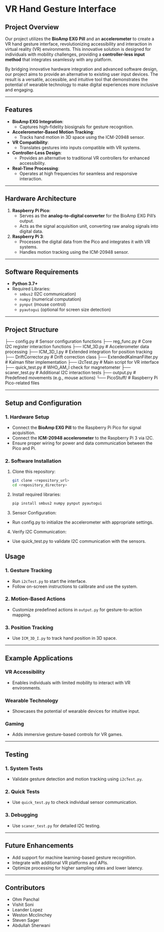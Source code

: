 # **VR Hand Gesture Interface**

## **Project Overview**
Our project utilizes the **BioAmp EXG Pill** and an **accelerometer** to create a VR hand gesture interface, revolutionizing accessibility and interaction in virtual reality (VR) environments. This innovative solution is designed for individuals with mobility challenges, providing a **controller-less input method** that integrates seamlessly with any platform.

By bridging innovative hardware integration and advanced software design, our project aims to provide an alternative to existing user input devices. The result is a versatile, accessible, and intuitive tool that demonstrates the potential of wearable technology to make digital experiences more inclusive and engaging.

---

## **Features**
- **BioAmp EXG Integration**:
  - Captures high-fidelity biosignals for gesture recognition.
- **Accelerometer-Based Motion Tracking**:
  - Tracks hand motion in 3D space using the ICM-20948 sensor.
- **VR Compatibility**:
  - Translates gestures into inputs compatible with VR systems.
- **Controller-Less Design**:
  - Provides an alternative to traditional VR controllers for enhanced accessibility.
- **Real-Time Processing**:
  - Operates at high frequencies for seamless and responsive interaction.

---

## **Hardware Architecture**
1. **Raspberry Pi Pico**:
   - Serves as the **analog-to-digital converter** for the BioAmp EXG Pill’s output.
   - Acts as the signal acquisition unit, converting raw analog signals into digital data.
2. **Raspberry Pi 3**:
   - Processes the digital data from the Pico and integrates it with VR systems.
   - Handles motion tracking using the ICM-20948 sensor.

---

## **Software Requirements**
- **Python 3.7+**
- Required Libraries:
  - `smbus2` (I2C communication)
  - `numpy` (numerical computation)
  - `pynput` (mouse control)
  - `pyautogui` (optional for screen size detection)

---

## **Project Structure**
├── config.py # Sensor configuration functions ├── reg_func.py # Core I2C register interaction functions ├── ICM_3D.py # Accelerometer data processing ├── ICM_3D_I.py # Extended integration for position tracking ├── DriftCorrector.py # Drift correction class ├── ExtendedKalmanFilter.py # Kalman filter implementation ├── i2cTest.py # Main script for VR interface ├── quick_test.py # WHO_AM_I check for magnetometer ├── scaner_test.py # Additional I2C interaction tests ├── output.py # Predefined movements (e.g., mouse actions) └── PicoStuff/ # Raspberry Pi Pico-related files


---

## **Setup and Configuration**
### **1. Hardware Setup**
- Connect the **BioAmp EXG Pill** to the Raspberry Pi Pico for signal acquisition.
- Connect the **ICM-20948 accelerometer** to the Raspberry Pi 3 via I2C.
- Ensure proper wiring for power and data communication between the Pico and Pi.

### **2. Software Installation**
1. Clone this repository:
   ```bash
   git clone <repository_url>
   cd <repository_directory>
2. Install required libraries:
    ```bash
    pip install smbus2 numpy pynput pyautogui
3. Sensor Configuration:
- Run config.py to initialize the accelerometer with appropriate settings.
4. Verify I2C Communication:
- Use quick_test.py to validate I2C communication with the sensors.

## **Usage**
### **1. Gesture Tracking**
- Run `i2cTest.py` to start the interface.
- Follow on-screen instructions to calibrate and use the system.

### **2. Motion-Based Actions**
- Customize predefined actions in `output.py` for gesture-to-action mapping.

### **3. Position Tracking**
- Use `ICM_3D_I.py` to track hand position in 3D space.

---

## **Example Applications**
### **VR Accessibility**
- Enables individuals with limited mobility to interact with VR environments.

### **Wearable Technology**
- Showcases the potential of wearable devices for intuitive input.

### **Gaming**
- Adds immersive gesture-based controls for VR games.

---

## **Testing**
### **1. System Tests**
- Validate gesture detection and motion tracking using `i2cTest.py`.

### **2. Quick Tests**
- Use `quick_test.py` to check individual sensor communication.

### **3. Debugging**
- Use `scaner_test.py` for detailed I2C testing.

---

## **Future Enhancements**
- Add support for machine learning-based gesture recognition.
- Integrate with additional VR platforms and APIs.
- Optimize processing for higher sampling rates and lower latency.

---

## **Contributors**
- Ohm Panchal
- Vishit Soni
- Leander Lopez
- Weston Mcclinchey
- Steven Sager
- Abdullah Sherwani
